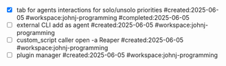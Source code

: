- [x] tab for agents interactions for solo/unsolo priorities #created:2025-06-05 #workspace:johnj-programming #completed:2025-06-05
- [ ] external CLI add as agent #created:2025-06-05 #workspace:johnj-programming
- [ ] custom_script caller open -a Reaper #created:2025-06-05 #workspace:johnj-programming
- [ ] plugin manager #created:2025-06-05 #workspace:johnj-programming